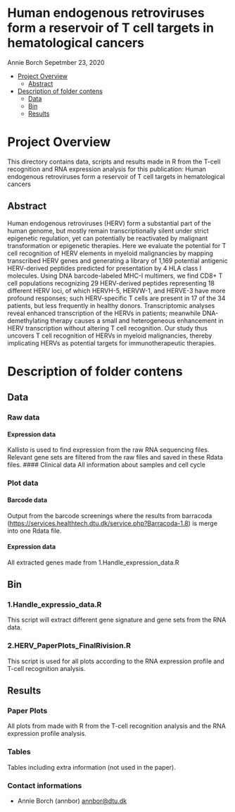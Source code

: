 Human endogenous retroviruses form a reservoir of T cell targets in
hematological cancers
================
Annie Borch
Sepetmber 23, 2020

  - [Project Overview](#project-overview)
      - [Abstract](#abstract)
  - [Description of folder contens](#description-of-folder-contens)
      - [Data](#data)
      - [Bin](#bin)
      - [Results](#results)

<!-- README.md is generated from README.Rmd. Please edit that file -->

# Project Overview

This directory contains data, scripts and results made in R from the
T-cell recognition and RNA expression analysis for this publication:
Human endogenous retroviruses form a reservoir of T cell targets in
hematological cancers

## Abstract

Human endogenous retroviruses (HERV) form a substantial part of the
human genome, but mostly remain transcriptionally silent under strict
epigenetic regulation, yet can potentially be reactivated by malignant
transformation or epigenetic therapies. Here we evaluate the potential
for T cell recognition of HERV elements in myeloid malignancies by
mapping transcribed HERV genes and generating a library of 1,169
potential antigenic HERV-derived peptides predicted for presentation by
4 HLA class I molecules. Using DNA barcode-labeled MHC-I multimers, we
find CD8+ T cell populations recognizing 29 HERV-derived peptides
representing 18 different HERV loci, of which HERVH-5, HERVW-1, and
HERVE-3 have more profound responses; such HERV-specific T cells are
present in 17 of the 34 patients, but less frequently in healthy donors.
Transcriptomic analyses reveal enhanced transcription of the HERVs in
patients; meanwhile DNA-demethylating therapy causes a small and
heterogeneous enhancement in HERV transcription without altering T cell
recognition. Our study thus uncovers T cell recognition of HERVs in
myeloid malignancies, thereby implicating HERVs as potential targets for
immunotherapeutic therapies.

# Description of folder contens

## Data

### Raw data

#### Expression data

Kallisto is used to find expression from the raw RNA sequencing files.
Relevant gene sets are filtered from the raw files and saved in these
Rdata files. \#\#\#\# Clinical data All information about samples and
cell cycle

### Plot data

#### Barcode data

Output from the barcode screenings where the results from barracoda
(<https://services.healthtech.dtu.dk/service.php?Barracoda-1.8>) is
merge into one Rdata file.

#### Expression data

All extracted genes made from 1.Handle\_expression\_data.R

## Bin

### 1.Handle\_expressio\_data.R

This script will extract different gene signature and gene sets from the
RNA data.

### 2.HERV\_PaperPlots\_FinalRivision.R

This script is used for all plots according to the RNA expression
profile and T-cell recognition analysis.

## Results

### Paper Plots

All plots from made with R from the T-cell recognition analysis and the
RNA expression profile analysis.

### Tables

Tables including extra information (not used in the paper).

### Contact informations

  - Annie Borch (annbor) <annbor@dtu.dk>
